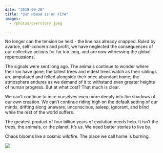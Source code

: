```yaml
---
date: "2019-09-20"
title: "Our House is on Fire"
images:
  - /photos/overstory.jpeg

---
```

  
No longer can the tension be held - the line has already snapped. Ruled by avarice, self-concern and profit, we have neglected the consequences of our collective actions for far too long, and are now witnessing the global repercussions.

The signals were sent long ago. The animals continue to wonder where their kin have gone; the tallest trees and eldest trees watch as their siblings are amputated and felled alongside their once abundant home; the atmosphere endures as we demand of it to withstand even greater heights of human progress. But at what cost? That much is clear.

We can’t continue to mire ourselves even more deeply into the shadows of our own creation. We can’t continue riding high on the default setting of our minds, drifting along unaware, unconscious, asleep, ignorant, and blind while the rest of the world suffers.

The greatest product of four billion years of evolution needs help. It isn’t the trees, the animals, or the planet. It’s us. We need better stories to live by.

Chaos blooms like a cosmic wildfire. The place we call home is burning.

![](/photos/overstory.jpeg)